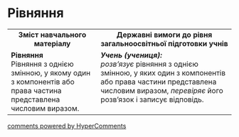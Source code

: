 <div id="hypercomments_widget" class="js-hypercomments-widget invisible"></div>

# Рівняння
<table>
  <tr>
    <td width="40%" align="center"><b>Зміст навчального матеріалу<b></td>
    <td width="60%" align="center"><b>Державні вимоги до рівня загальноосвітньої підготовки учнів</b></td>
  </tr>
  <tr>
    <td width="40%" style="vertical-align:top !important;"><b>Рівняння</b><br>
Рівняння з однією змінною, у якому один з компонентів або права частина представлена числовим виразом.</td>
    <td width="60%" style="vertical-align:top !important;"><i><b>Учень (учениця):</b></i><br>
<i>розв’язує</i> рівняння з однією змінною, у яких один з компонентів або права частини представлена числовим виразом, <i>перевіряє</i> його розв’язок і записує відповідь.<br></td>
  </tr>
</table>

<div class="js-hypercomments-container">
    <a href="http://hypercomments.com" class="hc-link" title="comments widget">comments powered by HyperComments</a>
</div>